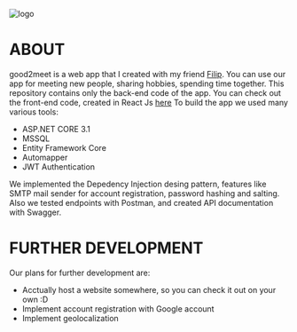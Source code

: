 ![logo](https://github.com/filipswistowski/good2meetapp/blob/master/g2m.png)

# ABOUT

good2meet is a web app that I created with my friend <a href="https://github.com/filipswistowski">Filip</a>. You can use our app for meeting new people, sharing hobbies, spending time together. This repository contains only the back-end code of the app. You can check out the front-end code, created in React Js <a href="https://github.com/PolaZwardon/ActivitiesAppFront">here</a>
To build the app we used many various tools:

- ASP.NET CORE 3.1
- MSSQL
- Entity Framework Core
- Automapper
- JWT Authentication 

We implemented the Depedency Injection desing pattern, features like SMTP mail sender for account registration, password hashing and salting. Also we tested endpoints with Postman, and created API documentation with Swagger.

# FURTHER DEVELOPMENT

Our plans for further development are:

- Acctually host a website somewhere, so you can check it out on your own :D
- Implement account registration with Google account
- Implement geolocalization
